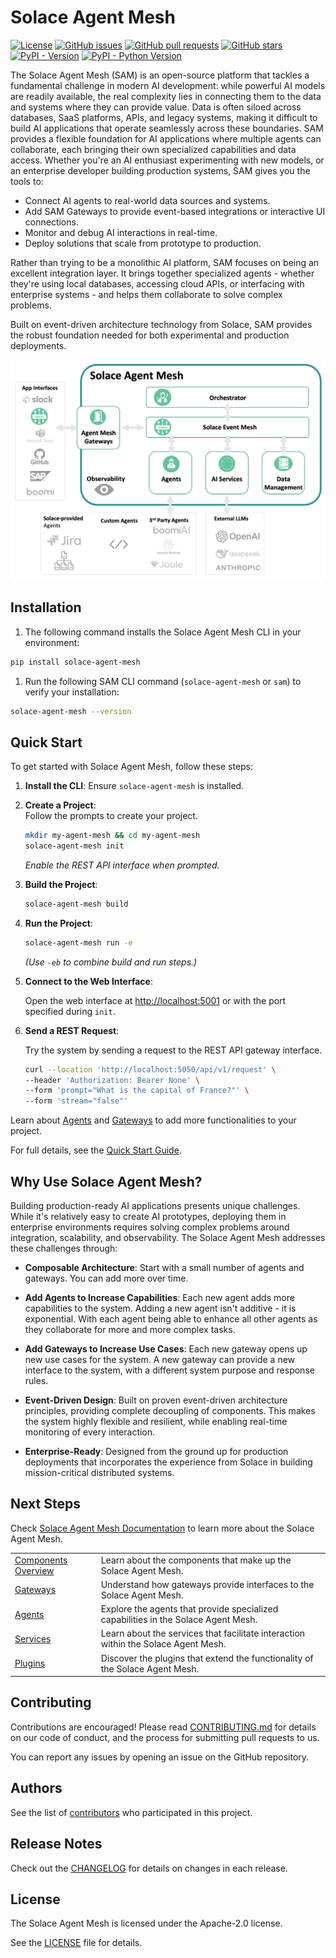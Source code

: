 # Solace Agent Mesh

[![License](https://img.shields.io/github/license/SolaceLabs/solace-agent-mesh)](https://github.com/SolaceLabs/solace-agent-mesh/blob/main/LICENSE)
[![GitHub issues](https://img.shields.io/github/issues/SolaceLabs/solace-agent-mesh?color=red)](https://github.com/SolaceLabs/solace-agent-mesh/issues)
[![GitHub pull requests](https://img.shields.io/github/issues-pr/SolaceLabs/solace-agent-mesh?color=red)](https://github.com/SolaceLabs/solace-agent-mesh/pulls)
[![GitHub stars](https://img.shields.io/github/stars/SolaceLabs/solace-agent-mesh?style=social)](https://github.com/SolaceLabs/solace-agent-mesh/stargazers)
[![PyPI - Version](https://img.shields.io/pypi/v/solace-agent-mesh.svg)](https://pypi.org/project/solace-agent-mesh)
[![PyPI - Python Version](https://img.shields.io/pypi/pyversions/solace-agent-mesh.svg)](https://pypi.org/project/solace-agent-mesh)

The Solace Agent Mesh (SAM) is an open-source platform that tackles a fundamental challenge in modern AI development: while powerful AI models are readily available, the real complexity lies in connecting them to the data and systems where they can provide value. Data is often siloed across databases, SaaS platforms, APIs, and legacy systems, making it difficult to build AI applications that operate seamlessly across these boundaries. SAM provides a flexible foundation for AI applications where multiple agents can collaborate, each bringing their own specialized capabilities and data access. Whether you're an AI enthusiast experimenting with new models, or an enterprise developer building production systems, SAM gives you the tools to:

- Connect AI agents to real-world data sources and systems.
- Add SAM Gateways to provide event-based integrations or interactive UI connections.
- Monitor and debug AI interactions in real-time.
- Deploy solutions that scale from prototype to production.

Rather than trying to be a monolithic AI platform, SAM focuses on being an excellent integration layer. It brings together specialized agents - whether they're using local databases, accessing cloud APIs, or interfacing with enterprise systems - and helps them collaborate to solve complex problems.

Built on event-driven architecture technology from Solace, SAM provides the robust foundation needed for both experimental and production deployments.

![Solace Agent Mesh Overview](./docs/static/img/Solace_AI_Framework_With_Broker.png)

## Installation

1. The following command installs the Solace Agent Mesh CLI in your environment:

```sh
pip install solace-agent-mesh
```

1. Run the following SAM CLI command (`solace-agent-mesh` or `sam`) to verify your installation:

```sh
solace-agent-mesh --version
```

## Quick Start

To get started with Solace Agent Mesh, follow these steps:

1. **Install the CLI**: Ensure `solace-agent-mesh` is installed.
2. **Create a Project**:  
    Follow the prompts to create your project.

   ```sh
   mkdir my-agent-mesh && cd my-agent-mesh
   solace-agent-mesh init
   ```

   _Enable the REST API interface when prompted._

3. **Build the Project**:

   ```sh
   solace-agent-mesh build
   ```

4. **Run the Project**:

   ```sh
   solace-agent-mesh run -e
   ```

   _(Use `-eb` to combine build and run steps.)_

5. **Connect to the Web Interface**:

   Open the web interface at [http://localhost:5001](http://localhost:5001) or with the port specified during `init`.

6. **Send a REST Request**:

   Try the system by sending a request to the REST API gateway interface.

   ```sh
   curl --location 'http://localhost:5050/api/v1/request' \
   --header 'Authorization: Bearer None' \
   --form 'prompt="What is the capital of France?"' \
   --form 'stream="false"'
   ```

Learn about [Agents](https://solacelabs.github.io/solace-agent-mesh/docs/documentation/concepts/agents) and [Gateways](https://solacelabs.github.io/solace-agent-mesh/docs/documentation/concepts/gateways) to add more functionalities to your project.

For full details, see the [Quick Start Guide](https://solacelabs.github.io/solace-agent-mesh/docs/documentation/getting-started/quick-start).

## Why Use Solace Agent Mesh?

Building production-ready AI applications presents unique challenges. While it's relatively easy to create AI prototypes, deploying them in enterprise environments requires solving complex problems around integration, scalability, and observability. The Solace Agent Mesh addresses these challenges through:

- **Composable Architecture**: Start with a small number of agents and gateways. You can add more over time.

- **Add Agents to Increase Capabilities**: Each new agent adds more capabilities to the system. Adding a new agent isn't additive - it is exponential. With each agent being able to enhance all other agents as they collaborate for more and more complex tasks.

- **Add Gateways to Increase Use Cases**: Each new gateway opens up new use cases for the system. A new gateway can provide a new interface to the system, with a different system purpose and response rules.
- **Event-Driven Design**: Built on proven event-driven architecture principles, providing complete decoupling of components. This makes the system highly flexible and resilient, while enabling real-time monitoring of every interaction.

- **Enterprise-Ready**: Designed from the ground up for production deployments that incorporates the experience from Solace in building mission-critical distributed systems.

## Next Steps

Check [Solace Agent Mesh Documentation](https://solacelabs.github.io/solace-agent-mesh/docs/documentation/getting-started/introduction) to learn more about the Solace Agent Mesh.

|                                                                                                                                                  |                                                                                    |
| ------------------------------------------------------------------------------------------------------------------------------------------------ | ---------------------------------------------------------------------------------- |
| [Components Overview](https://solacelabs.github.io/solace-agent-mesh/docs/documentation/getting-started/component-overview) | Learn about the components that make up the Solace Agent Mesh.                     |
| [Gateways](https://solacelabs.github.io/solace-agent-mesh/docs/documentation/concepts/gateways)                             | Understand how gateways provide interfaces to the Solace Agent Mesh.               |
| [Agents](https://solacelabs.github.io/solace-agent-mesh/docs/documentation/concepts/agents)                                 | Explore the agents that provide specialized capabilities in the Solace Agent Mesh. |
| [Services](https://solacelabs.github.io/solace-agent-mesh/docs/documentation/concepts/services)                             | Learn about the services that facilitate interaction within the Solace Agent Mesh. |
| [Plugins](https://solacelabs.github.io/solace-agent-mesh/docs/documentation/concepts/plugins)                               | Discover the plugins that extend the functionality of the Solace Agent Mesh.       |

## Contributing

Contributions are encouraged! Please read [CONTRIBUTING.md](CONTRIBUTING.md) for details on our code of conduct, and the process for submitting pull requests to us.

You can report any issues by opening an issue on the GitHub repository.

## Authors

See the list of [contributors](https://github.com/SolaceLabs/solace-agent-mesh/graphs/contributors) who participated in this project.

## Release Notes

Check out the [CHANGELOG](CHANGELOG.md) for details on changes in each release.

## License

The Solace Agent Mesh is licensed under the Apache-2.0 license.

See the [LICENSE](LICENSE) file for details.
